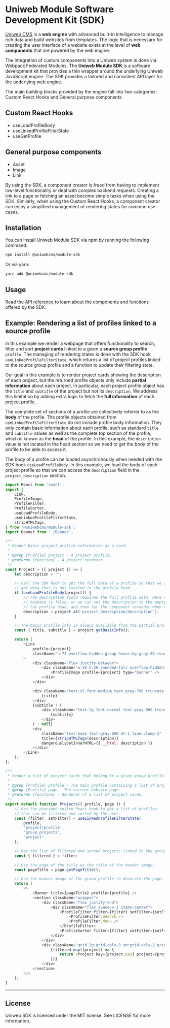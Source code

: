# Uniweb Module Software Development Kit (SDK)

[Uniweb CMS](https://uniwebcms.com) is a **web engine** with advanced built-in intelligence to manage rich data and build websites from templates. The logic that is necessary for creating the user interface of a website exists at the level of **web components** that are powered by the web engine.

The integration of custom components into a Uniweb system is done via Webpack Federated Modules. The **Uniweb Module SDK** is a software development kit that provides a thin wrapper around the underlying Uniweb JavaScript engine. The SDK provides a tailored and consistent API layer for the underlying web engine.

The main building blocks provided by the engine fall into two categories: Custom React Hooks and General purpose components.

## Custom React Hooks

- useLoadProfileBody
- useLinkedProfileFilterState
- useGetProfile

## General purpose components

- Asset
- Image
- Link

By using the SDK, a component creator is freed from having to implement low-level functionality or deal with complex backend requests. Creating a link to a page or fetching an asset become simple tasks when using the SDK. Similarly, when using the Custom React Hooks, a component creator can enjoy a simplified management of rendering states for common use cases.

## Installation

You can install Uniweb Module SDK via npm by running the following command:

```bash
npm install @uniwebcms/module-sdk
```

Or via yarn:

```bash
yarn add @uniwebcms/module-sdk
```

## Usage

Read the [API reference](docs/api.md) to learn about the components and functions offered by the SDK.

## Example: Rendering a list of profiles linked to a source profile

In this example we render a webpage that offers functionality to search, filter and sort **project cards** linked to a given a **source group profile** `profile`. The managing of rendering states is done with the SDK hook `useLinkedProfileFilterState`, which returns a list of project profiles linked to the source group profile and a function to update their filtering state.

Our goal in this example is to render project cards showing the description of each project, but the returned profile objects only include **partial information** about each project. In particular, each project profile object has the `title` and `subtitle` of the project but not its `description`. We address this limitation by  adding extra logic to fetch the **full information** of each project profile.

The complete set of sections of a profile are collectively referrer to as the **body** of the profile. The profile objects obtained from `useLinkedProfileFilterState` do not include profile body information. They only contain basic information about each profile, such as standard `title` and `subtitle` values as well as the complete top section of the profile, which is known as the **head** of the profile. In this example, the `description` value is not located in the head section so we need to get the body of the profile to be able to access it.

The body of a profile can be loaded asynchronously when needed with the SDK hook `useLoadProfileBody`. In this example, we load the body of each project profile so that we can access the `description` field in the `project_description` section.

```javascript
import React from 'react';
import {
    Link,
    ProfileImage,
    ProfileFilter,
    ProfileSorter,
    useLoadProfileBody,
    useLinkedProfileFilterState,
    stripHTMLTags,
} from '@uniwebcms/module-sdk';
import Banner from './Banner';

/**
 * Render basic project profile information as a card.
 *
 * @prop {Profile} project - A project profile.
 * @returns {function} - A project renderer.
 */
const Project = ({ project }) => {
    let description = '';

    // Call the SDK hook to get the full data of a profile so that we can call at() on it to
    // get data that is not located in the profile head.
    if (useLoadProfileBody(project)) {
        // The description field requires the full profile data. Here we can choose to return null if
        // hasData is false, or we can set the description to the empty string, render what we have in
        // the profile head, and then let the component rerender when the hasData state becomes true.
        description = project.at('project_description/description');
    }

    // The basic profile info is always available from the partial profile data.
    const { title, subtitle } = project.getBasicInfo();

    return (
        <Link
            profile={project}
            className="h-72 overflow-hidden group hover:bg-gray-50 rounded-xl px-6 py-4"
        >
            <div className="flex justify-between">
                <div className="w-20 h-20 rounded-full overflow-hidden">
                    <ProfileImage profile={project} type="banner" />
                </div>
            </div>

            <div className="text-xl font-medium text-gray-700 truncate mt-5">
                {title}
            </div>
            {subtitle ? (
                <div className="text-lg font-normal text-gray-500 truncate mt-2">
                    {subtitle}
                </div>
            ) : null}
            <div
                className="text-base text-gray-600 mt-1 line-clamp-3"
                title={stripHTMLTags(description)}
                dangerouslySetInnerHTML={{ __html: description }}
            ></div>
        </Link>
    );
};

/**
 * Render a list of project cards that belong to a given group profile.
 *
 * @prop {Profile} profile - The main profile containing a list of projects.
 * @prop {Profile} page - The current website page.
 * @returns {function} - Renderer of a list of project cards.
 */
export default function Projects({ profile, page }) {
    // Use the provided custom React hook to get a list of profiles
    // that can be filtered and sorted by the user.
    const [filter, setFilter] = useLinkedProfileFilterState(
        profile,
        'project/profile',
        'group_projects',
        'project'
    );

    // Get the list of filtered and sorted projects linked to the group profile.
    const { filtered } = filter;

    // Use the page of the title as the title of the header image.
    const pageTitle = page.getPageTitle();

    // Use the banner image of the group profile to decorate the page.
    return (
        <>
            <Banner title={pageTitle} profile={profile} />
            <section className="wrapper">
                <div className="flex justify-end">
                    <div className="flex space-x-1 items-center">
                        <ProfileFilter filter={filter} setFilter={setFilter}>
                            <ProfileFilter.Search />
                            <ProfileFilter.Menu />
                        </ProfileFilter>
                        <ProfileSorter filter={filter} setFilter={setFilter} />
                    </div>
                </div>
                <div className="grid lg:grid-cols-3 sm:grid-cols-2 grid-cols-1 mt-20 gap-20">
                    {filtered.map((project) => {
                        return <Project key={project.key} project={project} />;
                    })}
                </div>
            </section>
        </>
    );
}
```

<!-- #### Link

The `Link` component is used to create link element. It accepts the following props:

-   `to` - A Profile object or a string href to use as the destination.
-   `external` - Optional. A boolean explicitly indicating whether the link us to open in a different webpage.
-   `ariaLabel` - The `aria-label` property of the link
-   `title` - The `title` property of the link

> It also accepts the standard properties of React element (e.g., 'className', 'target', 'children', 'onClick')

Here's an example of how to use the `PopoverMenu` component:

```jsx
import { Link } from '@uniwebcms/module-sdk';

function MyComponent() {
    return (
        <div>
            <Link to='https:...' className='xxx'>
                <span>A link</span>
            </Link>
        </div>
    );
}
```

#### ProfileImage

The `ProfileImage` component is used to display a banner or avatar image of a `profile` element based on the provided parameters. It accepts the following props:

-   `profile` - A profile object.
-   `type` - the type of the image (e.g., 'banner', 'avatar')

Here's an example of how to use the `ProfileImage` component:

```jsx
import { ProfileImage } from '@uniwebcms/module-sdk';

function MyComponent() {
    return (
        <div>
            <ProfileImage profile={profile} type='banner' />
        </div>
    );
}
```

#### Blog

The `Blog` component is used to render a page that displays a list of articles and views the content of an individual article. It accepts all the props came from parent element and the following extra props:

-   `recommenderMode` - The mode that indicates the display of either `latest blogs` or `relative blogs` under the content of a single blog (e.g., 'latest', 'relative')

Here's an example of how to use the `Blogs` component:

```jsx
import { Blogs } from '@uniwebcms/module-sdk';

function MyComponent(props) {
    return (
        <div>
            <Blog {...props} recommenderMode='relative' />
        </div>
    );
}
```

#### PopoverMenu

The `PopoverMenu` component is used to create a quick open menu. It accepts the following props:

-   `trigger` - The trigger element for the menu
-   `options` - An array of options for the menu
-   `triggerClassName` - The class name of the trigger element
-   `position` - The position property of the opened menu
-   `width` - The width of the opened menu
-   `zIndex` - The `zIndex` property of the opened menu

Here's an example of how to use the `PopoverMenu` component:

```jsx
import { PopoverMenu } from '@uniwebcms/module-sdk';

function MyComponent() {
    const options = [<div>Option 1</div>, <div>Option 2</div>, <div>Option 2</div>];

    return (
        <div>
            <PopoverMenu trigger={<button>Open Menu</button>} options={options} triggerClassName='px-2 py-1 text-blue-600 text-sm border rounded' position='top-0 left-4' width='200px' zIndex='10' />
        </div>
    );
}
```

#### DocumentImage

The `DocumentImage` component is used to render an element based on the uploaded assets of the `file` field in a `profile` section. The asset can be either an image or a file. In the case of a regular file, this component renders an element with preview functionality if applicable. It accepts the following props:

-   `profile` - A Profile object.
-   `value` - The value of the file field to render.
-   `activeLang` - Specify the language of the value if it is a `multi-lingual` field.
-   `className` - The `className` of the element.
-   `filePreview` - A boolean indicate weather show file preview or not.

Here's an example of how to use the `DocumentImage` component:

```jsx
import { DocumentImage } from '@uniwebcms/module-sdk';

function MyComponent() {
    return (
        <div>
            <DocumentImage contentType='docufolio' viewType='profile' contentId='1' value='_fieldValue' activeLang='en' className='xxx' filePreview={true} />
        </div>
    );
}
```

### Utility Functions

Uniweb SDK also provides several utility functions that can be used to perform common tasks. These functions include:

-   `client` - A function for making AJAX get requests
-   `postClient` - A function for making AJAX post requests
-   `localize` - A function return the localized string; _params: `map, defaultValue, language, return_the_first_non_empty_value_if_lang_value_is_empty`_
-   `getProfiles` - A function for fetching profiles
-   `getProfile` - A function for fetching a single profile
-   `getProfileSection` - A function for fetching a single profile's section data
-   `getListProfileItems` - A function for fetching profiles in a list
-   `getProfileTypes` - A function for fetching the information of a profile

Here's examples of how to use these functions:

```js
import{ client, postClient, localize } from '@uniwebcms/module-sdk';

client
    .get('/api/data', {
        params: {}
    })
    .then((response) => console.log(response))
    .catch((error) => console.error(error));

postClient
    .post('/api', formData)
    .then((response) => console.log(response))
    .catch((error) => console.error(error));

localize({en: 'Title', fr:'Titre', 'Title', true});

getProfiles('_contentType', '_viewType');

getProfile('_contentType', '_contentId');

getProfileSection('_contentType', '_contentId', '_sectionId');

getListProfileItems('_listId');

getProfileTypes('_contentType', '_viewType');
``` -->

* * *

## License

Uniweb SDK is licensed under the MIT license. See LICENSE for more information.
